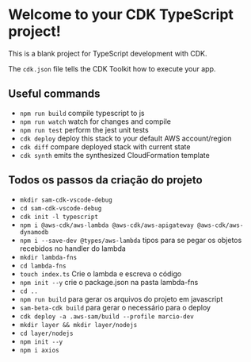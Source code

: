 # Welcome to your CDK TypeScript project!

This is a blank project for TypeScript development with CDK.

The `cdk.json` file tells the CDK Toolkit how to execute your app.

## Useful commands

 * `npm run build`   compile typescript to js
 * `npm run watch`   watch for changes and compile
 * `npm run test`    perform the jest unit tests
 * `cdk deploy`      deploy this stack to your default AWS account/region
 * `cdk diff`        compare deployed stack with current state
 * `cdk synth`       emits the synthesized CloudFormation template


## Todos os passos da criação do projeto
* `mkdir sam-cdk-vscode-debug`
* `cd sam-cdk-vscode-debug`
* `cdk init -l typescript`
* `npm i @aws-cdk/aws-lambda @aws-cdk/aws-apigateway @aws-cdk/aws-dynamodb`
* `npm i --save-dev @types/aws-lambda` tipos para se pegar os objetos recebidos no handler do lambda
* `mkdir lambda-fns`
* `cd lambda-fns`
* `touch index.ts` Crie o lambda e escreva o código
* `npm init --y` crie o package.json na pasta lambda-fns
* `cd ..` 
* `npm run build` para gerar os arquivos do projeto em javascript
* `sam-beta-cdk build` para gerar o necessário para o deploy
* `cdk deploy -a .aws-sam/build --profile marcio-dev`
* `mkdir layer && mkdir layer/nodejs`
* `cd layer/nodejs`
* `npm init --y`
* `npm i axios`